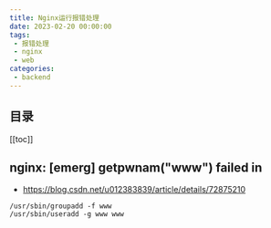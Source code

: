 ```yaml
---
title: Nginx运行报错处理
date: 2023-02-20 00:00:00
tags:
 - 报错处理
 - nginx
 - web
categories:
 - backend
---
```

## 目录

[[toc]]

## nginx: [emerg] getpwnam("www") failed in

- <https://blog.csdn.net/u012383839/article/details/72875210>

```shell
/usr/sbin/groupadd -f www
/usr/sbin/useradd -g www www
```
